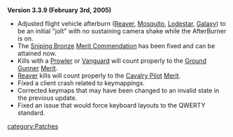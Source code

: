 **Version 3.3.9 (February 3rd, 2005)**

- Adjusted flight vehicle afterburn ([Reaver](Reaver.md),
  [Mosquito](Mosquito.md), [Lodestar](Lodestar.md),
  [Galaxy](Galaxy.md)) to be an initial "jolt" with no
  sustaining camera shake while the AfterBurner is on.
- The [Sniping Bronze](</Sniping_(Merit)>) [Merit
  Commendation](Merit_Commendation.md) has been fixed and can
  be attained now.
- Kills with a [Prowler](Prowler.md) or
  [Vanguard](Vanguard.md) will count properly to the [Ground
  Gunner](Ground_Gunner.md)
  [Merit](Merit_Commendation.md).
- [Reaver](Reaver.md) kills will count properly to the
  [Cavalry Pilot](Cavalry_Pilot.md)
  [Merit](Merit_Commendation.md).
- Fixed a client crash related to keymappings.
- Corrected keymaps that may have been changed to an invalid state in
  the previous update.
- Fixed an issue that would force keyboard layouts to the QWERTY
  standard.

[category:Patches](category:Patches.md)
